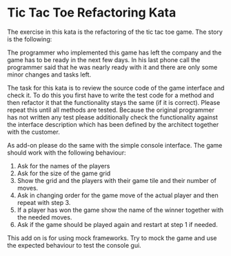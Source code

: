 # Tic Tac Toe Refactoring Kata

The exercise in this kata is the refactoring of the tic tac toe game. The story is the following:

The programmer who implemented this game has left the company and the game has to be ready in the
next few days. In his last phone call the programmer said that he was nearly ready with it and there
are only some minor changes and tasks left.

The task for this kata is to review the source code of the game interface and check it. To do this
you first have to write the test code for a method and then refactor it that the functionality stays
the same (if it is correct). Please repeat this until all methods are tested. Because the original
programmer has not written any test please additionally check the functionality against the
interface description which has been defined by the architect together with the customer.

As add-on please do the same with the simple console interface. The game should work with the
following behaviour:

1. Ask for the names of the players
2. Ask for the size of the game grid
3. Show the grid and the players with their game tile and their number of moves.
4. Ask in changing order for the game move of the actual player and then repeat with step 3.
5. If a player has won the game show the name of the winner together with the needed moves.
6. Ask if the game should be played again and restart at step 1 if needed.

This add on is for using mock frameworks. Try to mock the game and use the expected behaviour to
test the console gui.

